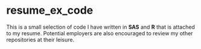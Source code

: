 resume_ex_code
==============

This is a small selection of code I have written in **SAS** and **R** that is attached to my resume. 
Potential employers are also encouraged to review my other repositories at their leisure.

